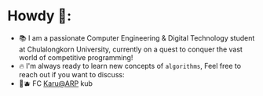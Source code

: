 # Howdy 👋:

- 📚 I am a passionate Computer Engineering & Digital Technology student at Chulalongkorn University, currently on a quest to conquer the vast world of competitive programming! 
- 🔥 I'm always ready to learn new concepts of `algorithms`, Feel free to reach out if you want to discuss:
- 👑🫐 FC [Karu@ARP](https://www.youtube.com/@Karu_ARP) kub
